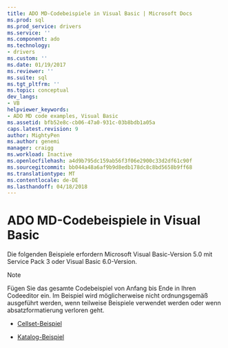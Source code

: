 ```yaml
---
title: ADO MD-Codebeispiele in Visual Basic | Microsoft Docs
ms.prod: sql
ms.prod_service: drivers
ms.service: ''
ms.component: ado
ms.technology:
- drivers
ms.custom: ''
ms.date: 01/19/2017
ms.reviewer: ''
ms.suite: sql
ms.tgt_pltfrm: ''
ms.topic: conceptual
dev_langs:
- VB
helpviewer_keywords:
- ADO MD code examples, Visual Basic
ms.assetid: bfb52e8c-cb06-47a0-931c-03b8bdb1a05a
caps.latest.revision: 9
author: MightyPen
ms.author: genemi
manager: craigg
ms.workload: Inactive
ms.openlocfilehash: a4d9b795dc159ab56f3f06e2900c33d2df61c90f
ms.sourcegitcommit: bb044a48a6af9b9d8edb178dc8c8bd5658b9ff68
ms.translationtype: MT
ms.contentlocale: de-DE
ms.lasthandoff: 04/18/2018
---
```

# <a name="ado-md-code-examples-in-visual-basic"></a>ADO MD-Codebeispiele in Visual Basic
Die folgenden Beispiele erfordern Microsoft Visual Basic-Version 5.0 mit Service Pack 3 oder Visual Basic 6.0-Version.  
  
> [!NOTE]
>  Fügen Sie das gesamte Codebeispiel von Anfang bis Ende in Ihren Codeeditor ein. Im Beispiel wird möglicherweise nicht ordnungsgemäß ausgeführt werden, wenn teilweise Beispiele verwendet werden oder wenn absatzformatierung verloren geht.  
  
-   [Cellset-Beispiel](../../../ado/reference/ado-md-api/cellset-example-vb.md)  
  
-   [Katalog-Beispiel](../../../ado/reference/ado-md-api/catalog-example-vb.md)
